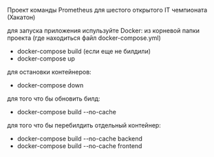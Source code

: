 Проект команды Prometheus для шестого открытого IT чемпионата (Хакатон) 

для запуска приложения испульзуйте Docker:
из корневой папки проекта (где находиться файл docker-compose.yml)
- docker-compose build (если еще не билдили)
- docker-compose up

для остановки контейнеров:
- docker-compose down

для того что бы обновить билд:
- docker-compose build --no-cache 

для того что бы перебилдить отдельный контейнер:
- docker-compose build --no-cache backend
- docker-compose build --no-cache frontend